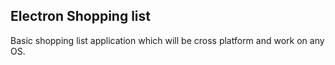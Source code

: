 ## Electron Shopping list

Basic shopping list application which will be cross platform and work on any OS.

